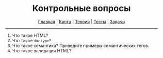 <div align="center">

# Контрольные вопросы

[Главная](https://github.com/dollaween/junior-roadmap/)
|
[Карта](/roadmap/README.md)
|
[Теория](/theory/README.md)
|
[Тесты](/tests/README.md)
|
[Задачи](/tasks/README.md)

</div>

---

1. Что такое HTML?
2. Что такое `doctype`?
3. Что такое семантика? Приведите примеры семантических тегов.
4. Что такое валидация HTML?
